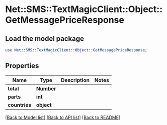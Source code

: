 # Net::SMS::TextMagicClient::Object::GetMessagePriceResponse

## Load the model package
```perl
use Net::SMS::TextMagicClient::Object::GetMessagePriceResponse;
```

## Properties
Name | Type | Description | Notes
------------ | ------------- | ------------- | -------------
**total** | [**Number**](Number.md) |  | 
**parts** | **int** |  | 
**countries** | **object** |  | 

[[Back to Model list]](../README.md#documentation-for-models) [[Back to API list]](../README.md#documentation-for-api-endpoints) [[Back to README]](../README.md)


